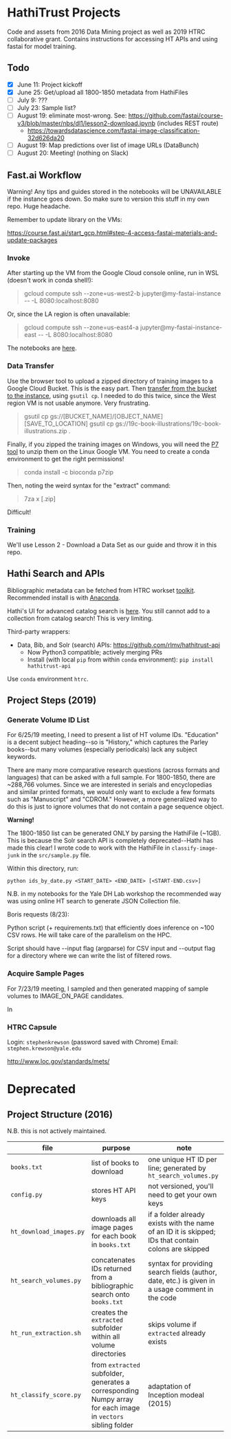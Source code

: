 # HathiTrust Projects

Code and assets from 2016 Data Mining project as well as 2019 HTRC collaborative grant. Contains instructions for accessing HT APIs and using fastai for model training.


## Todo

- [x] June 11: Project kickoff
- [x] June 25: Get/upload all 1800-1850 metadata from HathiFiles
- [ ] July 9: ???
- [ ] July 23: Sample list?
- [ ] August 19: eliminate most-wrong. See: https://github.com/fastai/course-v3/blob/master/nbs/dl1/lesson2-download.ipynb (includes REST route)
	- https://towardsdatascience.com/fastai-image-classification-32d626da20
- [ ] August 19: Map predictions over list of image URLs (DataBunch)
- [ ] August 20: Meeting! (nothing on Slack)

## Fast.ai Workflow

Warning! Any tips and guides stored in the notebooks will be UNAVAILABLE if the instance goes down. So make sure to version this stuff in my own repo. Huge headache.

Remember to update library on the VMs:

https://course.fast.ai/start_gcp.html#step-4-access-fastai-materials-and-update-packages

### Invoke

After starting up the VM from the Google Cloud console online, run in WSL (doesn't work in conda shell!):

> gcloud compute ssh --zone=us-west2-b jupyter@my-fastai-instance -- -L 8080:localhost:8080

Or, since the LA region is often unavailable:

> gcloud compute ssh --zone=us-east4-a jupyter@my-fastai-instance-east -- -L 8080:localhost:8080

The notebooks are [here](http://localhost:8080/tree).

### Data Transfer

Use the browser tool to upload a zipped directory of training images to a Google Cloud Bucket. This is the easy part. Then [transfer from the bucket to the instance](https://cloud.google.com/storage/docs/downloading-objects), using `gsutil cp`. I needed to do this twice, since the West region VM is not usable anymore. Very frustrating.

> gsutil cp gs://[BUCKET_NAME]/[OBJECT_NAME] [SAVE_TO_LOCATION]
> gsutil cp gs://19c-book-illustrations/19c-book-illustrations.zip .

Finally, if you zipped the training images on Windows, you will need the [P7 tool](https://anaconda.org/bioconda/p7zip) to unzip them on the Linux Google VM. You need to create a conda environment to get the right permissions!

> conda install -c bioconda p7zip

Then, noting the weird syntax for the "extract" command:

> 7za x [.zip]

Difficult!

### Training

We'll use Lesson 2 - Download a Data Set as our guide and throw it in this repo.


## Hathi Search and APIs

Bibliographic metadata can be fetched from HTRC workset [toolkit](https://github.com/htrc/HTRC-WorksetToolkit). Recommended install is with [Anaconda](https://anaconda.org/pypi/htrc).

Hathi's UI for advanced catalog search is [here](https://catalog.hathitrust.org/Search/Advanced). You still cannot add to a collection from catalog search! This is very limiting.

Third-party wrappers: 

- Data, Bib, and Solr (search) APIs: https://github.com/rlmv/hathitrust-api
	- Now Python3 compatible; actively merging PRs
	- Install (with local `pip` from within `conda` environment): `pip install hathitrust-api`

Use `conda` environment `htrc`.


## Project Steps (2019)

### Generate Volume ID List

For 6/25/19 meeting, I need to present a list of HT volume IDs. "Education" is a decent subject heading--so is "History," which captures the Parley books--but many volumes (especially periodicals) lack any subject keywords.

There are many more comparative research questions (across formats and languages) that can be asked with a full sample. For 1800-1850, there are ~288,766 volumes. Since we are interested in serials and encyclopedias and similar printed formats, we would only want to exclude a few formats such as "Manuscript" and "CDROM." However, a more generalized way to do this is just to ignore volumes that do not contain a page sequence object.

**Warning!**

The 1800-1850 list can be generated ONLY by parsing the HathiFile (~1GB). This is because the Solr search API is completely deprecated--Hathi has made this clear! I wrote code to work with the HathiFile in `classify-image-junk` in the `src/sample.py` file.

Within this directory, run:

`python ids_by_date.py <START_DATE> <END_DATE> [<START-END.csv>]`

N.B. in my notebooks for the Yale DH Lab workshop the recommended way was using online HT search to generate JSON Collection file.

Boris requests (8/23):

Python script (+ requirements.txt) that efficiently does inference on ~100 CSV rows. He will take care of the parallelism on the HPC.

Script should have --input flag (argparse) for CSV input and --output flag for a directory where we can write the list of filtered rows.


### Acquire Sample Pages

For 7/23/19 meeting, I sampled and then generated mapping of sample volumes to IMAGE_ON_PAGE candidates.

In

### HTRC Capsule

Login: `stephenkrewson` (password saved with Chrome)
Email: `stephen.krewson@yale.edu`

http://www.loc.gov/standards/mets/




# Deprecated

## Project Structure (2016)

N.B. this is not actively maintained.

file 	| purpose | note
--- 	| --- 		| ---
`books.txt` | list of books to download | one unique HT ID per line; generated by `ht_search_volumes.py`
`config.py` | stores HT API keys | not versioned, you'll need to get your own keys
`ht_download_images.py` | downloads all image pages for each book in `books.txt` | if a folder already exists with the name of an ID it is skipped; IDs that contain colons are skipped
`ht_search_volumes.py` | concatenates IDs returned from a bibliographic search onto `books.txt` | syntax for providing search fields (author, date, etc.) is given in a usage comment in the code
`ht_run_extraction.sh` | creates the `extracted` subfolder within all volume directories | skips volume if `extracted` already exists
`ht_classify_score.py` | from `extracted` subfolder, generates a corresponding Numpy array for each image in `vectors` sibling folder | adaptation of Inception modeal (2015)

